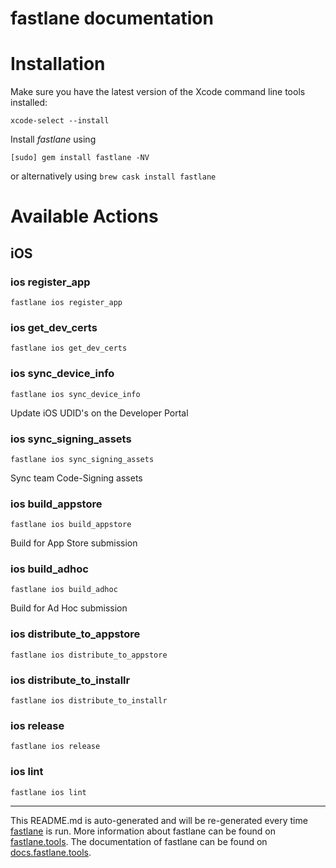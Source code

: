 fastlane documentation
================
# Installation

Make sure you have the latest version of the Xcode command line tools installed:

```
xcode-select --install
```

Install _fastlane_ using
```
[sudo] gem install fastlane -NV
```
or alternatively using `brew cask install fastlane`

# Available Actions
## iOS
### ios register_app
```
fastlane ios register_app
```

### ios get_dev_certs
```
fastlane ios get_dev_certs
```

### ios sync_device_info
```
fastlane ios sync_device_info
```
Update iOS UDID's on the Developer Portal
### ios sync_signing_assets
```
fastlane ios sync_signing_assets
```
Sync team Code-Signing assets
### ios build_appstore
```
fastlane ios build_appstore
```
Build for App Store submission
### ios build_adhoc
```
fastlane ios build_adhoc
```
Build for Ad Hoc submission
### ios distribute_to_appstore
```
fastlane ios distribute_to_appstore
```

### ios distribute_to_installr
```
fastlane ios distribute_to_installr
```

### ios release
```
fastlane ios release
```

### ios lint
```
fastlane ios lint
```


----

This README.md is auto-generated and will be re-generated every time [fastlane](https://fastlane.tools) is run.
More information about fastlane can be found on [fastlane.tools](https://fastlane.tools).
The documentation of fastlane can be found on [docs.fastlane.tools](https://docs.fastlane.tools).
